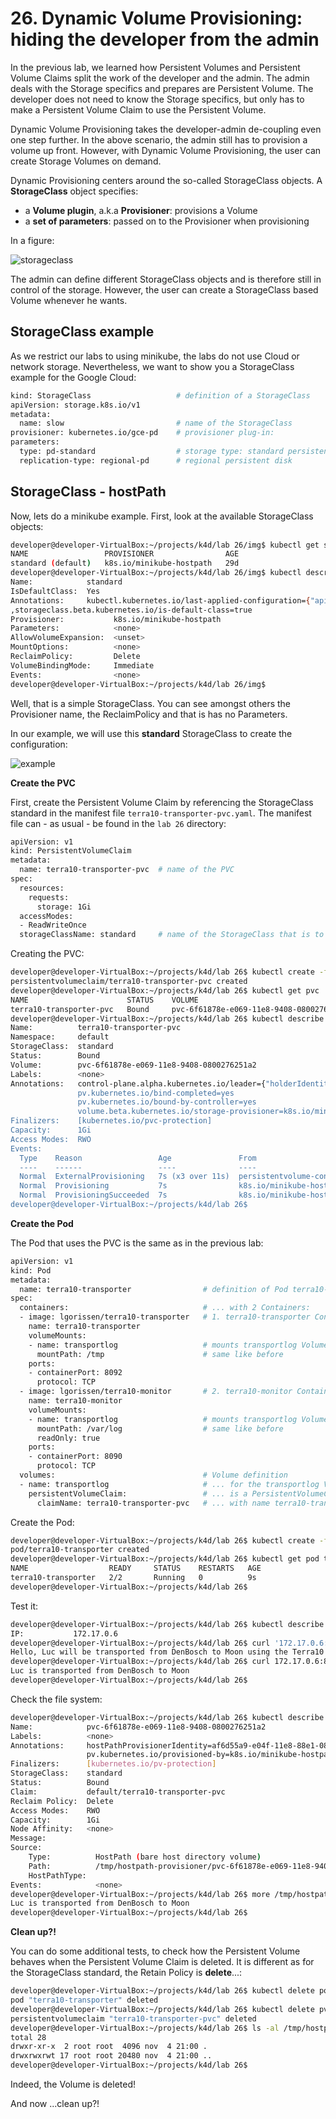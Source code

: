 # 26. Dynamic Volume Provisioning: hiding the developer from the admin

In the previous lab, we learned how Persistent Volumes and Persistent Volume Claims split the work of the developer and the admin. The admin deals with the Storage specifics and prepares are Persistent Volume. The developer does not need to know the Storage specifics, but only has to make a Persistent Volume Claim to use the Persistent Volume. 

Dynamic Volume Provisioning takes the developer-admin de-coupling even one step further. In the above scenario, the admin still has to provision a volume up front. However, with Dynamic Volume Provisioning, the user can create Storage Volumes on demand. 

Dynamic Provisioning centers around the so-called StorageClass objects. A **StorageClass** object specifies:

- a **Volume plugin**, a.k.a **Provisioner**: provisions a Volume
- a **set of parameters**: passed on to the Provisioner when provisioning 


In a figure:

![storageclass](img/lab26-dynamic-volumes.png)


The admin can define different StorageClass objects and is therefore still in control of the storage. However, the user can create a StorageClass based Volume whenever he wants.


## StorageClass example

As we restrict our labs to using minikube, the labs do not use Cloud or network storage. Nevertheless, we want to show you a StorageClass example for the Google Cloud:

```bash
kind: StorageClass                   # definition of a StorageClass
apiVersion: storage.k8s.io/v1
metadata:
  name: slow                         # name of the StorageClass
provisioner: kubernetes.io/gce-pd    # provisioner plug-in: 
parameters:
  type: pd-standard                  # storage type: standard persistent disk
  replication-type: regional-pd      # regional persistent disk
```

## StorageClass - hostPath

Now, lets do a minikube example. First, look at the available StorageClass objects:

```bash
developer@developer-VirtualBox:~/projects/k4d/lab 26/img$ kubectl get sc
NAME                 PROVISIONER                AGE
standard (default)   k8s.io/minikube-hostpath   29d
developer@developer-VirtualBox:~/projects/k4d/lab 26/img$ kubectl describe sc standard 
Name:            standard
IsDefaultClass:  Yes
Annotations:     kubectl.kubernetes.io/last-applied-configuration={"apiVersion":"storage.k8s.io/v1","kind":"StorageClass","metadata":{"annotations":{"storageclass.beta.kubernetes.io/is-default-class":"true"},"labels":{"addonmanager.kubernetes.io/mode":"Reconcile"},"name":"standard","namespace":""},"provisioner":"k8s.io/minikube-hostpath"}
,storageclass.beta.kubernetes.io/is-default-class=true
Provisioner:           k8s.io/minikube-hostpath
Parameters:            <none>
AllowVolumeExpansion:  <unset>
MountOptions:          <none>
ReclaimPolicy:         Delete
VolumeBindingMode:     Immediate
Events:                <none>
developer@developer-VirtualBox:~/projects/k4d/lab 26/img$
```

Well, that is a simple StorageClass. You can see amongst others the Provisioner name, the ReclaimPolicy and that is has no Parameters. 

In our example, we will use this **standard** StorageClass to create the configuration:

![example](img/lab26-dynamic-volumes-example.png)

**Create the PVC**

First, create the Persistent Volume Claim by referencing the StorageClass standard in the manifest file `terra10-transporter-pvc.yaml`. The manifest file can - as usual - be found in the `lab 26` directory:

```bash
apiVersion: v1
kind: PersistentVolumeClaim
metadata:
  name: terra10-transporter-pvc  # name of the PVC
spec:
  resources:
    requests:
      storage: 1Gi
  accessModes:
  - ReadWriteOnce
  storageClassName: standard     # name of the StorageClass that is to be used
```

Creating the PVC:

```bash
developer@developer-VirtualBox:~/projects/k4d/lab 26$ kubectl create -f terra10-transporter-pvc.yaml 
persistentvolumeclaim/terra10-transporter-pvc created
developer@developer-VirtualBox:~/projects/k4d/lab 26$ kubectl get pvc
NAME                      STATUS    VOLUME                                     CAPACITY   ACCESS MODES   STORAGECLASS   AGE
terra10-transporter-pvc   Bound     pvc-6f61878e-e069-11e8-9408-0800276251a2   1Gi        RWO            standard       5s
developer@developer-VirtualBox:~/projects/k4d/lab 26$ kubectl describe pvc terra10-transporter-pvc 
Name:          terra10-transporter-pvc
Namespace:     default
StorageClass:  standard
Status:        Bound
Volume:        pvc-6f61878e-e069-11e8-9408-0800276251a2
Labels:        <none>
Annotations:   control-plane.alpha.kubernetes.io/leader={"holderIdentity":"af6d55ea-e04f-11e8-88e1-0800276251a2","leaseDurationSeconds":15,"acquireTime":"2018-11-04T19:40:11Z","renewTime":"2018-11-04T19:40:17Z","lea...
               pv.kubernetes.io/bind-completed=yes
               pv.kubernetes.io/bound-by-controller=yes
               volume.beta.kubernetes.io/storage-provisioner=k8s.io/minikube-hostpath
Finalizers:    [kubernetes.io/pvc-protection]
Capacity:      1Gi
Access Modes:  RWO
Events:
  Type    Reason                 Age               From                                                           Message
  ----    ------                 ----              ----                                                           -------
  Normal  ExternalProvisioning   7s (x3 over 11s)  persistentvolume-controller                                    waiting for a volume to be created, either by external provisioner "k8s.io/minikube-hostpath" or manually created by system administrator
  Normal  Provisioning           7s                k8s.io/minikube-hostpath af6d55ea-e04f-11e8-88e1-0800276251a2  External provisioner is provisioning volume for claim "default/terra10-transporter-pvc"
  Normal  ProvisioningSucceeded  7s                k8s.io/minikube-hostpath af6d55ea-e04f-11e8-88e1-0800276251a2  Successfully provisioned volume pvc-6f61878e-e069-11e8-9408-0800276251a2
developer@developer-VirtualBox:~/projects/k4d/lab 26$
```

**Create the Pod**

The Pod that uses the PVC is the same as in the previous lab:

```bash
apiVersion: v1
kind: Pod
metadata:
  name: terra10-transporter                # definition of Pod terra10-transporter
spec:
  containers:                              # ... with 2 Containers:
  - image: lgorissen/terra10-transporter   # 1. terra10-transporter Container
    name: terra10-transporter
    volumeMounts:
    - name: transportlog                   # mounts transportlog Volume
      mountPath: /tmp                      # same like before
    ports:
    - containerPort: 8092
      protocol: TCP
  - image: lgorissen/terra10-monitor       # 2. terra10-monitor Container
    name: terra10-monitor
    volumeMounts:
    - name: transportlog                   # mounts transportlog Volume
      mountPath: /var/log                  # same like before
      readOnly: true
    ports:
    - containerPort: 8090
      protocol: TCP
  volumes:                                 # Volume definition
  - name: transportlog                     # ... for the transportlog Volume
    persistentVolumeClaim:                 # ... is a PersistentVolumeClaim
      claimName: terra10-transporter-pvc   # ... with name terra10-transporter-pvc
```

Create the Pod:

```bash
developer@developer-VirtualBox:~/projects/k4d/lab 26$ kubectl create -f terra10-transporter.yaml 
pod/terra10-transporter created
developer@developer-VirtualBox:~/projects/k4d/lab 26$ kubectl get pod terra10-transporter 
NAME                  READY     STATUS    RESTARTS   AGE
terra10-transporter   2/2       Running   0          9s
developer@developer-VirtualBox:~/projects/k4d/lab 26$ 
```

Test it:

```bash
developer@developer-VirtualBox:~/projects/k4d/lab 26$ kubectl describe pod terra10-transporter | grep "^IP:"
IP:           172.17.0.6
developer@developer-VirtualBox:~/projects/k4d/lab 26$ curl '172.17.0.6:8090/?name=Luc&from=DenBosch&to=Moon'
Hello, Luc will be transported from DenBosch to Moon using the Terra10 transporter service
developer@developer-VirtualBox:~/projects/k4d/lab 26$ curl 172.17.0.6:8092
Luc is transported from DenBosch to Moon
developer@developer-VirtualBox:~/projects/k4d/lab 26$
```

Check the file system:

```bash
developer@developer-VirtualBox:~/projects/k4d/lab 26$ kubectl describe pv pvc-6f61878e-e069-11e8-9408-0800276251a2 
Name:            pvc-6f61878e-e069-11e8-9408-0800276251a2
Labels:          <none>
Annotations:     hostPathProvisionerIdentity=af6d55a9-e04f-11e8-88e1-0800276251a2
                 pv.kubernetes.io/provisioned-by=k8s.io/minikube-hostpath
Finalizers:      [kubernetes.io/pv-protection]
StorageClass:    standard
Status:          Bound
Claim:           default/terra10-transporter-pvc
Reclaim Policy:  Delete
Access Modes:    RWO
Capacity:        1Gi
Node Affinity:   <none>
Message:         
Source:
    Type:          HostPath (bare host directory volume)
    Path:          /tmp/hostpath-provisioner/pvc-6f61878e-e069-11e8-9408-0800276251a2
    HostPathType:  
Events:            <none>
developer@developer-VirtualBox:~/projects/k4d/lab 26$ more /tmp/hostpath-provisioner/pvc-6f61878e-e069-11e8-9408-0800276251a2/transporter.log 
Luc is transported from DenBosch to Moon
developer@developer-VirtualBox:~/projects/k4d/lab 26$ 
```

**Clean up?!**

You can do some additional tests, to check how the Persistent Volume behaves when the Persistent Volume Claim is deleted. It is different as for the StorageClass standard, the Retain Policy is **delete**...:

```bash
developer@developer-VirtualBox:~/projects/k4d/lab 26$ kubectl delete pod terra10-transporter 
pod "terra10-transporter" deleted
developer@developer-VirtualBox:~/projects/k4d/lab 26$ kubectl delete pvc terra10-transporter-pvc 
persistentvolumeclaim "terra10-transporter-pvc" deleted
developer@developer-VirtualBox:~/projects/k4d/lab 26$ ls -al /tmp/hostpath-provisioner/
total 28
drwxr-xr-x  2 root root  4096 nov  4 21:00 .
drwxrwxrwt 17 root root 20480 nov  4 21:00 ..
developer@developer-VirtualBox:~/projects/k4d/lab 26$
```

Indeed, the Volume is deleted!

And now ...clean up?!

